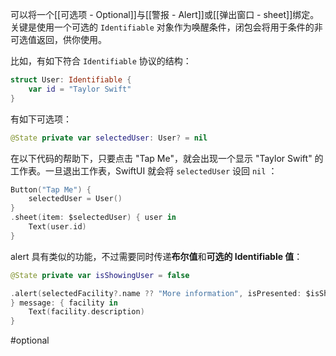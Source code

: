 可以将一个[[可选项 - Optional]]与[[警报 - Alert]]或[[弹出窗口 - sheet]]绑定。关键是使用一个可选的 `Identifiable` 对象作为唤醒条件，闭包会将用于条件的非可选值返回，供你使用。

比如，有如下符合 `Identifiable` 协议的结构：

```swift
struct User: Identifiable {
    var id = "Taylor Swift"
}
```

有如下可选项：

```swift
@State private var selectedUser: User? = nil
```

在以下代码的帮助下，只要点击 "Tap Me"，就会出现一个显示 "Taylor Swift" 的工作表。一旦退出工作表，SwiftUI 就会将 `selectedUser` 设回 `nil` ：

```swift
Button("Tap Me") {
    selectedUser = User()
}
.sheet(item: $selectedUser) { user in
    Text(user.id)
}
```

alert 具有类似的功能，不过需要同时传递**布尔值**和**可选的 Identifiable 值**：

```swift
@State private var isShowingUser = false
```

```swift
.alert(selectedFacility?.name ?? "More information", isPresented: $isShowingUser, presenting: selectedFacility) { _ in
} message: { facility in
    Text(facility.description)
}
```

#optional 